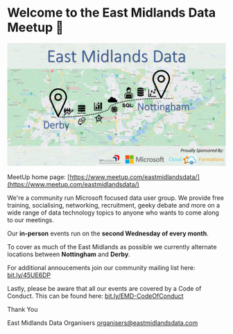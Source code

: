 # Welcome to the East Midlands Data Meetup 👋

![Header Image](./HeaderImage.png)

MeetUp home page: [https://www.meetup.com/eastmidlandsdata/](https://www.meetup.com/eastmidlandsdata/)

We're a community run Microsoft focused data user group. We provide free training, socialising, networking, recruitment, geeky debate and more on a wide range of data technology topics to anyone who wants to come along to our meetings.

Our **in-person** events run on the **second Wednesday of every month**.

To cover as much of the East Midlands as possible we currently alternate locations between **Nottingham** and **Derby**.

For additional annoucements join our community mailing list here: [bit.ly/45UE6DP](https://bit.ly/45UE6DP)

Lastly, please be aware that all our events are covered by a Code of Conduct. This can be found here: [bit.ly/EMD-CodeOfConduct](https://bit.ly/EMD-CodeOfConduct)

Thank You

East Midlands Data Organisers
organisers@eastmidlandsdata.com
